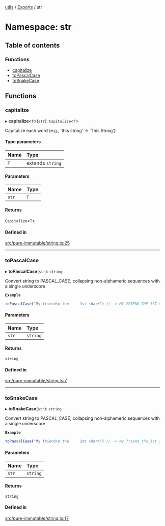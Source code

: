 [utils](../README.md) / [Exports](../modules.md) / str

# Namespace: str

## Table of contents

### Functions

- [capitalize](str.md#capitalize)
- [toPascalCase](str.md#topascalcase)
- [toSnakeCase](str.md#tosnakecase)

## Functions

### capitalize

▸ **capitalize**<`T`\>(`str`): `Capitalize`<`T`\>

Capitalize each word (e.g., 'this string' -> 'This String')

#### Type parameters

| Name | Type |
| :------ | :------ |
| `T` | extends `string` |

#### Parameters

| Name | Type |
| :------ | :------ |
| `str` | `T` |

#### Returns

`Capitalize`<`T`\>

#### Defined in

[src/pure-immutable/string.ts:25](https://github.com/alpinisme/utils/blob/a3a7f70/src/pure-immutable/string.ts#L25)

___

### toPascalCase

▸ **toPascalCase**(`str`): `string`

Convert string to PASCAL_CASE,
collapsing non-alphameric sequences with a single underscore

**`Example`**

```ts
toPascalCase("My friend\n the     1st sharK") // -> MY_FRIEND_THE_1ST_SHARK
```

#### Parameters

| Name | Type |
| :------ | :------ |
| `str` | `string` |

#### Returns

`string`

#### Defined in

[src/pure-immutable/string.ts:7](https://github.com/alpinisme/utils/blob/a3a7f70/src/pure-immutable/string.ts#L7)

___

### toSnakeCase

▸ **toSnakeCase**(`str`): `string`

Convert string to PASCAL_CASE,
collapsing non-alphameric sequences with a single underscore

**`Example`**

```ts
toPascalCase("My friend\n the     1st sharK") // -> my_friend_the_1st_shark
```

#### Parameters

| Name | Type |
| :------ | :------ |
| `str` | `string` |

#### Returns

`string`

#### Defined in

[src/pure-immutable/string.ts:17](https://github.com/alpinisme/utils/blob/a3a7f70/src/pure-immutable/string.ts#L17)
